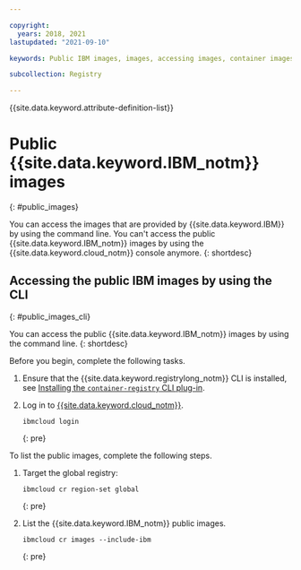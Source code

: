 ```yaml
---

copyright:
  years: 2018, 2021
lastupdated: "2021-09-10"

keywords: Public IBM images, images, accessing images, container images, public images,

subcollection: Registry

---
```


{{site.data.keyword.attribute-definition-list}}

# Public {{site.data.keyword.IBM_notm}} images
{: #public_images}

You can access the images that are provided by {{site.data.keyword.IBM}} by using the command line. You can't access the public {{site.data.keyword.IBM_notm}} images by using the {{site.data.keyword.cloud_notm}} console anymore.
{: shortdesc}

## Accessing the public IBM images by using the CLI
{: #public_images_cli}

You can access the public {{site.data.keyword.IBM_notm}} images by using the command line.
{: shortdesc}

Before you begin, complete the following tasks.

1. Ensure that the {{site.data.keyword.registrylong_notm}} CLI is installed, see [Installing the `container-registry` CLI plug-in](/docs/Registry?topic=Registry-registry_setup_cli_namespace#cli_namespace_registry_cli_install).

2. Log in to [{{site.data.keyword.cloud_notm}}](/docs/cli?topic=cli-ibmcloud_cli#ibmcloud_login).

    ```
    ibmcloud login
    ```
    {: pre}

To list the public images, complete the following steps.

1. Target the global registry:

    ```
    ibmcloud cr region-set global
    ```
    {: pre}

2. List the {{site.data.keyword.IBM_notm}} public images.

    ```
    ibmcloud cr images --include-ibm
    ```
    {: pre}


